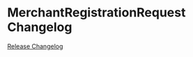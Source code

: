 # MerchantRegistrationRequest Changelog

[Release Changelog](https://github.com/spryker/merchant-registration-request/releases)
